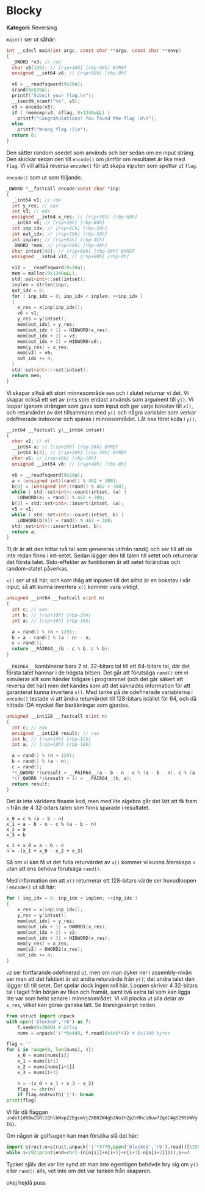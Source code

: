 # Blocky
**Kategori:** Reversing

`main()` ser ut såhär:
```c
int __cdecl main(int argc, const char **argv, const char **envp)
{
  _DWORD *v3; // rax
  char v5[136]; // [rsp+10h] [rbp-90h] BYREF
  unsigned __int64 v6; // [rsp+98h] [rbp-8h]

  v6 = __readfsqword(0x28u);
  srand(0x539u);
  printf("Submit your flag.\n");
  __isoc99_scanf("%s", v5);
  v3 = encode(v5);
  if ( !memcmp(v3, &flag, 0x1240uLL) )
    printf("Congratulations! You found the flag :D\n");
  else
    printf("Wrong flag :(\n");
  return 0;
}
```
Den sätter random seedet som används och ber sedan om en input sträng. Den skickar sedan den till `encode()` om jämför om resultatet är lika med `flag`. Vi vill alltså reversa `encode()` för att skapa inputen som spottar ut `flag`. 

`encode()` som ut som följande.
```c
_DWORD *__fastcall encode(const char *inp)
{
  __int64 v1; // rdx
  int y_res; // eax
  int v3; // edx
  unsigned __int64 x_res; // [rsp+38h] [rbp-68h]
  __int64 v6; // [rsp+40h] [rbp-60h]
  int inp_idx; // [rsp+4Ch] [rbp-54h]
  int out_idx; // [rsp+50h] [rbp-50h]
  int inplen; // [rsp+54h] [rbp-4Ch]
  _DWORD *mem; // [rsp+58h] [rbp-48h]
  char intset[48]; // [rsp+68h] [rbp-38h] BYREF
  unsigned __int64 v12; // [rsp+98h] [rbp-8h]

  v12 = __readfsqword(0x28u);
  mem = malloc(0x1340uLL);
  std::set<int>::set(intset);
  inplen = strlen(inp);
  out_idx = 0;
  for ( inp_idx = 0; inp_idx < inplen; ++inp_idx )
  {
    x_res = x(inp[inp_idx]);
    v6 = v1;
    y_res = y(intset);
    mem[out_idx] = y_res;
    mem[out_idx + 1] = HIDWORD(x_res);
    mem[out_idx + 2] = v3;
    mem[out_idx + 3] = HIDWORD(v6);
    mem[y_res] = x_res;
    mem[v3] = v6;
    out_idx += 4;
  }
  std::set<int>::~set(intset);
  return mem;
}
```
Vi skapar alltså ett stort minnesområde `mem` och i slutet returnar vi det. Vi skapar också ett set av `int`s som endast används som argument till `y()`. Vi loopar igenom strängen som gavs som input och ger varje bokstav till `x()`, och returvärdet av det tillsammans med `y()` och några variabler som verkar odefinerade indexerar och sparas i minnesområdet. Låt oss först kolla i `y()`.
```c
__int64 __fastcall y(__int64 intset)
{
  char v1; // dl
  __int64 a; // [rsp+18h] [rbp-38h] BYREF
  __int64 b[4]; // [rsp+20h] [rbp-30h] BYREF
  char v5; // [rsp+40h] [rbp-10h]
  unsigned __int64 v6; // [rsp+48h] [rbp-8h]

  v6 = __readfsqword(0x28u);
  a = (unsigned int)(rand() % 462 + 308);
  b[0] = (unsigned int)(rand() % 462 + 308);
  while ( std::set<int>::count(intset, &a) )
    LODWORD(a) = rand() % 462 + 308;
  b[3] = std::set<int>::insert(intset, &a);
  v5 = v1;
  while ( std::set<int>::count(intset, b) )
    LODWORD(b[0]) = rand() % 462 + 308;
  std::set<int>::insert(intset, b);
  return a;
}
```
Tl;dr är att den hittar två tal som genereras utifrån rand() och ser till att de inte redan finns i int-setet. Sedan lägger den till talen till setet och returnerar det första talet. Sido-effekter av funktionen är att setet förändras och random-statet påverkas.

`x()` ser ut så här, och kom ihåg att inputen till det alltid är en bokstav i vår input, så att kunna invertera `x()` kommer vara viktigt.
```c
unsigned __int64 __fastcall x(int n)
{
  int c; // eax
  int b; // [rsp+10h] [rbp-20h]
  int a; // [rsp+18h] [rbp-18h]

  a = rand() % (n + 129);
  b = a - rand() % (a - n) - n;
  c = rand();
  return __PAIR64__(b - c % b, c % b);
}
```
`__PAIR64__` kombinerar bara 2 st. 32-bitars tal till ett 64-bitars tal, där det första talet hamnar i de högsta bitsen. Det går att förutsäga `rand()` om vi simulerar allt som händer tidigare i programmet (och det går säkert att reversa det här) men det kändes som att det saknades information för att garanterat kunna invertera `x()`. Med tanke på de odefinerade variablerna i `encode()` testade vi att ändra returvärdet till 128-bitars istället för 64, och då hittade IDA mycket fler beräkningar som gjordes.
```c
unsigned __int128 __fastcall x(int n)
{
  int c; // eax
  unsigned __int128 result; // rax
  int b; // [rsp+14h] [rbp-1Ch]
  int a; // [rsp+18h] [rbp-18h]

  a = rand() % (n + 129);
  b = rand() % (a - n);
  c = rand();
  *(_QWORD *)&result = __PAIR64__(a - b - n - c % (a - b - n), c % (a - b - n));
  *((_QWORD *)&result + 1) = __PAIR64__(b, a);
  return result;
}
```
Det är inte världens finaste kod, men med lite algebra går det lätt att få fram `n` från de 4 32-bitars talen som finns sparade i resultatet.
```
x_0 = c % (a - b - n)
x_1 = a - b - n - c % (a - b - n)
x_2 = a
x_3 = b

x_1 + x_0 = a - b - n
n = -(x_1 + x_0 - x_2 + x_3)
```
Så om vi kan få ut det fulla returvärdet av `x()` kommer vi kunna återskapa `n` utan att ens behöva förutsäga `rand()`.

Med information om att `x()` returnerar ett 128-bitars värde ser huvudloopen i `encode()` ut så här:

```c
for ( inp_idx = 0; inp_idx < inplen; ++inp_idx )
{
    x_res = x(inp[inp_idx]);
    y_res = y(intset);
    mem[out_idx] = y_res;
    mem[out_idx + 1] = DWORD1(x_res);
    mem[out_idx + 2] = v2;
    mem[out_idx + 3] = HIDWORD(x_res);
    mem[y_res] = x_res;
    mem[v2] = DWORD2(x_res);
    out_idx += 4;
}
```
`v2` ser fortfarande odefinerad ut, men om man dyker ner i assembly-nivån ser man att det faktiskt är ett andra returvärde från `y()`; det andra talet den lägger till till setet. Det spelar dock ingen roll här. Loopen skriver 4 32-bitars tal i taget från början av filen och framåt, samt två extra tal som kan ligga lite var som helst senare i minnesområdet. Vi vill plocka ut alla delar av `x_res`, vilket kan göras ganska lätt. Se lösningsskript nedan.
```py
from struct import unpack
with open('blocked','rb') as f:
    f.seek(0x3060) # &flag
    nums = unpack('i'*0x4d0, f.read(0x4d0*4)) # 0x1340 bytes

flag = ''
for i in range(0, len(nums), 4):
    x_0 = nums[nums[i]]
    x_1 = nums[i+1]
    x_2 = nums[nums[i+2]]
    x_3 = nums[i+3]

    n = -(x_0 + x_1 + x_3 - x_2)
    flag += chr(n)
    if flag.endswith('}'): break
print(flag)
```
Vi får då flaggan `undut{dXBwIGRlIGhlbWxpZ2EgcmVjZXB0ZW4gb2NoIHZpZnRhciBuw7ZqdC4gS29tbWVyIG}`. 

Om någon är golfsugen kan man försöka slå det här:
```py
import struct;n=struct.unpack('i'*5770,open('blocked','rb').read()[12384:]);i=0
while i<292:print(end=chr(-(n[n[i]]+n[i+1]+n[i+3]-n[n[i+2]])));i+=4
```

Tycker själv det var lite synd att man inte egentligen behövde bry sig om `y()` eller `rand()` alls, vet inte om det var tanken från skaparen.

okej hejdå puss